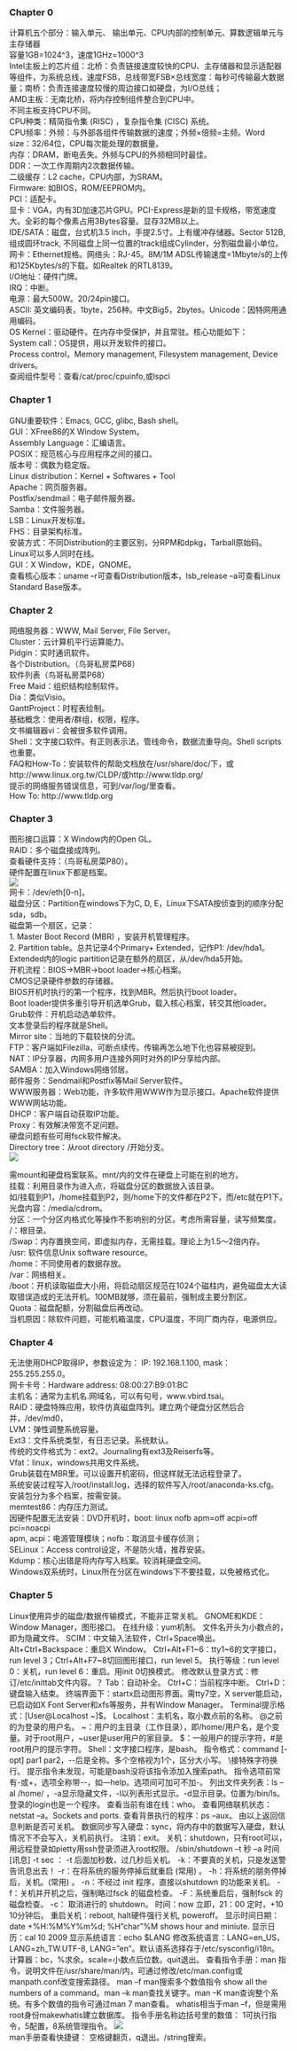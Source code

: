 ﻿<h3>Chapter 0</h3>计算机五个部分：输入单元、 输出单元、CPU内部的控制单元、算数逻辑单元与主存储器<br />
容量1GB=1024^3，速度1GHz=1000^3<br />
Intel主板上的芯片组：北桥：负责链接速度较快的CPU、主存储器和显示适配器等组件，为系统总线，速度FSB，总线带宽FSB×总线宽度：每秒可传输最大数据量；南桥：负责连接速度较慢的周边接口如硬盘，为I/O总线；<br />
AMD主板：无南北桥，将内存控制组件整合到CPU中。<br />
不同主板支持CPU不同。<br />
CPU种类：精简指令集 (RISC) ，复杂指令集 (CISC) 系统。<br />
CPU频率：外频：与外部各组件传输数据的速度；外频×倍频=主频。Word size：32/64位，CPU每次能处理的数据量。<br />
内存：DRAM，断电丢失。外频与CPU的外频相同时最佳。<br />
DDR：一次工作周期内2次数据传输。<br />
二级缓存：L2 cache，CPU内部，为SRAM。<br />
Firmware: 如BIOS，ROM/EEPROM内。<br />
PCI：适配卡。<br />
显卡：VGA，内有3D加速芯片GPU。PCI-Express是新的显卡规格，带宽速度大。全彩的每个像素占用3Bytes容量。显存32MB以上。<br />
IDE/SATA：磁盘，台式机3.5 inch，手提2.5寸。上有缓冲存储器。Sector 512B, 组成圆环track, 不同磁盘上同一位置的track组成Cylinder，分割磁盘最小单位。<br />
网卡：Ethernet规格。网络头：RJ-45。8M/1M ADSL传输速度=1Mbyte/s的上传和125Kbytes/s的下载。如Realtek 的RTL8139。<br />
I/O地址：硬件门牌。<br />
IRQ：中断。<br />
电源：最大500W。20/24pin接口。<br />
ASCII: 英文编码表，1byte，256种。中文Big5，2bytes。Unicode：因特网用通用编码。<br />
OS Kernel：驱动硬件。在内存中受保护，并且常驻。核心功能如下：<br />
System call：OS提供，用以开发软件的接口。<br />
Process control，Memory management, Filesystem management, Device drivers。<br />
查阅组件型号：查看/cat/proc/cpuinfo,或lspci

<h3>Chapter 1</h3>GNU重要软件：Emacs, GCC, glibc, Bash shell。<br />
GUI：XFree86的X Window System。<br />
Assembly Language：汇编语言。<br />
POSIX：规范核心与应用程序之间的接口。<br />
版本号：偶数为稳定版。<br />
Linux distribution：Kernel + Softwares + Tool<br />
Apache：网页服务器。<br />
Postfix/sendmail：电子邮件服务器。<br />
Samba：文件服务器。<br />
LSB：Linux开发标准。<br />
FHS：目录架构标准。<br />
安装方式：不同Distribution的主要区别，分RPM和dpkg，Tarball原始码。<br />
Linux可以多人同时在线。<br />
GUI：X Window，KDE，GNOME。<br />
查看核心版本：uname –r可查看Distribution版本，lsb_release –a可查看Linux Standard Base版本。<br />

<h3>Chapter 2</h3>网络服务器：WWW, Mail Server, File Server。<br />
Cluster：云计算机平行运算能力。<br />
Pidgin：实时通讯软件。<br />
各个Distribution。（鸟哥私房菜P68）<br />
软件列表（鸟哥私房菜P68）<br />
Free Maid：组织结构绘制软件。<br />
Dia：类似Visio。<br />
GanttProject：时程表绘制。<br />
基础概念：使用者/群组，权限，程序。<br />
文书编辑器vi：会被很多软件调用。<br />
Shell：文字接口软件。有正则表示法，管线命令，数据流重导向。Shell scripts也重要。<br />
FAQ和How-To：安装软件的帮助文档放在/usr/share/doc/下，或http://www.linux.org.tw/CLDP/或http://www.tldp.org/ <br />
提示的网络服务错误信息，可到/var/log/里查看。<br />
How To: http://www.tldp.org<br />


<h3>Chapter 3</h3>图形接口运算：X Window内的Open GL。<br />
RAID：多个磁盘接成阵列。<br />
查看硬件支持：（鸟哥私房菜P80）。<br />
硬件配置在linux下都是档案。<br />
<img src='./LinuxStudy_files/chapter3-01.png' /><br />网卡：/dev/eth[0-n]。<br />
磁盘分区：Partition在windows下为C, D, E，Linux下SATA按侦查到的顺序分配sda，sdb。<br />
磁盘第一个扇区，记录：<br />
1.	Master Boot Record (MBR) ，安装开机管理程序。<br />
2.	Partition table。总共记录4个Primary+ Extended，记作P1: /dev/hda1。Extended内的logic partition记录在额外的扇区，从/dev/hda5开始。<br />
开机流程：BIOS->MBR->boot loader->核心档案。<br />
CMOS记录硬件参数的存储器。<br />
BIOS开机时执行的第一个程序，找到MBR。然后执行boot loader。<br />
Boot loader提供多重引导开机选单Grub，载入核心档案，转交其他loader。<br />
Grub软件：开机启动选单软件。<br />
文本登录后的程序就是Shell。<br />
Mirror site：当地的下载较快的分流。<br />
FTP：客户端如Filezilla，可断点续传。传输再怎么地下化也容易被捉到。<br />
NAT：IP分享器，内网多用户连接外网时对外的IP分享给内部。<br />
SAMBA：加入Windows网络邻居。<br />
邮件服务：Sendmail和Postfix等Mail Server软件。<br />
WWW服务器：Web功能，许多软件用WWW作为显示接口。Apache软件提供WWW网站功能。<br />
DHCP：客户端自动获取IP功能。<br />
Proxy：有效解决带宽不足问题。<br />
硬盘问题有些可用fsck软件解决。<br />
Directory tree：从root directory /开始分支。<br />
<img src='./LinuxStudy_files/chapter3-02.png' /><br />

需mount和硬盘档案联系。mnt/内的文件在硬盘上可能在别的地方。<br />
挂载：利用目录作为进入点，将磁盘分区的数据放入该目录。<br />
如/挂载到P1，/home挂载到P2，则/home下的文件都在P2下，而/etc就在P1下。<br />
光盘内容：/media/cdrom。<br />
分区：一个分区内格式化等操作不影响别的分区。考虑所需容量，读写频繁度。<br />
/：根目录。<br />
/Swap：内存置换空间，即虚拟内存，无需挂载。理论上为1.5～2倍内存。<br />
/usr: 软件信息Unix software resource。<br />
/home：不同使用者的数据存放。<br />
/var：网络相关。<br />
/boot：开机读取磁盘大小用，将启动扇区规范在1024个磁柱内，避免磁盘太大读取错误造成的无法开机。100MB就够，须在最前，强制成主要分割区。<br />
Quota：磁盘配额，分割磁盘后再改动。<br />
当机原因：除软件问题，可能机箱温度，CPU温度，不同厂商内存，电源供应。<br />

<h3>Chapter 4</h3>无法使用DHCP取得IP，参数设定为： IP: 192.168.1.100, mask：255.255.255.0。<br />
网卡卡号：Hardware address: 08:00:27:B9:01:BC<br />
主机名：通常为主机名.网域名，可以有句号，www.vbird.tsai。<br />
RAID：硬盘特殊应用，软件仿真磁盘阵列。建立两个硬盘分区然后合并，/dev/md0，<br />
LVM：弹性调整系统容量。<br />
Ext3：文件系统类型，有日志记录。系统默认。<br />
传统的文件格式为：ext2。Journaling有ext3及Reiserfs等。<br />
Vfat：linux，windows共用文件系统。<br />
Grub装载在MBR里。可以设置开机密码，但这样就无法远程登录了。<br />
系统安装过程写入/root/install.log，选择的软件写入/root/anaconda-ks.cfg。<br />
安装包分为多个档案，按需安装。<br />
memtest86：内存压力测试。<br />
因硬件配置无法安装：DVD开机时，boot: linux nofb apm=off acpi=off pci=noacpi<br />
	apm, acpi：电源管理模块；nofb：取消显卡缓存侦测； <br />
SELinux：Access control设定，不是防火墙，推荐安装。<br />
Kdump：核心出错是将内存写入档案。较消耗硬盘空间。<br />
Windows双系统时，Linux所在分区在windows下不要挂载，以免被格式化。<br />
<h3>Chapter 5</h3>Linux使用异步的磁盘/数据传输模式，不能非正常关机。GNOME和KDE：Window Manager，图形接口。在线升级：yum机制。文件名开头为小数点的，即为隐藏文件。SCIM：中文输入法软件，Ctrl+Space唤出。Alt+Ctrl+Backspace：重启X Window。Ctrl+Alt+F1~6：tty1~6的文字接口，run level 3；Ctrl+Alt+F7~8切回图形接口，run level 5。	执行等级：run level 0：关机，run level 6：重启。用init 0切换模式。	修改默认登录方式：修订/etc/inittab文件内容。？Tab：自动补全。Ctrl+C：当前程序中断。Ctrl+D：键盘输入结束。终端界面下：startx启动图形界面。需tty7空，X server能启动，已启动如X Font Server和xfs等服务，并有Window Manager。Terminal提示格式：[User@Localhost ~]$。Localhost：主机名，取小数点前的名称。@之前的为登录的用户名。~：用户的主目录（工作目录），即/home/用户名，是个变量。对于root用户，~user是user用户的家目录。$：一般用户的提示字符，#是root用户的提示字符。Shell：文字接口程序，是bash。指令格式：command [-opt] par1 par2，--后是全称。多个空格视为1个，区分大小写。	\接特殊字符换行。	提示指令未发现，可能是bash没将该指令添加入搜索path。	指令选项前常有-或+，选项全称带--，如—help。选项间可加可不加-。列出文件夹列表：ls –al /home/ ，-a显示隐藏文件，-l以列表形式显示。-d显示目录。位置为/bin/ls。登录的login也是一个程序。查看当前有谁在线：who。查看网络联机状态：netstat –a。Sockets and ports. 查看背景执行的程序：ps –aux。由以上返回信息判断是否可关机。数据同步写入硬盘：sync，将内存中的数据写入硬盘，默认情况下不会写入，关机前执行。注销：exit。关机：shutdown，只有root可以，用远程登录如pietty用ssh登录须进入root权限。	/sbin/shutdown –t 秒 –a 时间 [讯息]	-t sec ： -t 后面加秒数，过几秒后关机。-k：不要真的关机，只是发送警告讯息出去！ -r：在将系统的服务停掉后就重启 (常用) 。-h：将系统的朋务停掉后，关机。(常用) 。-n：不经过 init 程序，直接以shutdown 的功能来关机。-f：关机并开机之后，强制略过fsck 的磁盘检查。-F：系统重启后，强制fsck 的磁盘检查。-c： 取消进行的 shutdown。时间：now 立即，21：00 定时，+10 10分钟后。重启关机：reboot, halt硬件强行关机, poweroff。显示时间日期：date +%H:%M%Y%m%d; %H”char”%M shows hour and miniute. 显示日历：cal 10 2009显示系统语言：echo $LANG修改系统语言：LANG=en_US，LANG=zh_TW.UTF-8, LANG=”en”。默认语系选择存于/etc/sysconfig/i18n。计算器：bc，%求余。scale=小数点后位数。quit退出。查看指令手册：man 指令。说明文件在/usr/share/man/内，可通过修改/etc/man.config或manpath.conf改变搜索路径。man –f man搜索多个数值指令 show all the numbers of a command。man –k man查找关键字。man –K man查询整个系统。有多个数值的指令可通过man 7 man查看。whatis相当于man –f，但是需用root身份makewhatis建立数据库。指令手册名称边括号里的数值： 1可执行指令，5配置，8系统管理指令。 <img src="./LinuxStudy_files/Chapter5-1.png" /> <br /> man手册查看快捷键：空格键翻页，q退出。/string搜索。